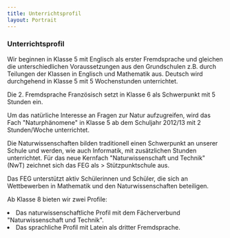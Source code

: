 ```yaml
---
title: Unterrichtsprofil
layout: Portrait
---
```


<h3>
  Unterrichtsprofil
</h3>
<p>
  Wir beginnen in Klasse 5 mit Englisch als erster Fremdsprache und gleichen die unterschiedlichen Voraussetzungen aus den Grundschulen z.B. durch Teilungen der Klassen in Englisch und Mathematik aus. Deutsch wird durchgehend in Klasse 5 mit 5 Wochenstunden unterrichtet.
</p>
<p>
  Die 2. Fremdsprache Französisch setzt in Klasse 6 als Schwerpunkt mit 5 Stunden ein.
</p>
<p>
  Um das natürliche Interesse an Fragen zur Natur aufzugreifen, wird das Fach "Naturphänomene" in Klasse 5 ab dem Schuljahr 2012/13 mit 2 Stunden/Woche unterrichtet.
</p>
<p>
  Die Naturwissenschaften bilden traditionell einen Schwerpunkt an unserer Schule und werden, wie auch Informatik, mit zusätzlichen Stunden unterrichtet. Für das neue Kernfach "Naturwissenschaft und Technik" (NwT) zeichnet sich das FEG als >
  Stützpunktschule aus.
</p>
<p>
  Das FEG unterstützt aktiv Schülerinnen und Schüler, die sich an Wettbewerben in Mathematik und den Naturwissenschaften beteiligen.
</p>
<p>
  Ab Klasse 8 bieten wir zwei Profile:
</p>
<li>
  Das naturwissenschaftliche Profil mit dem Fächerverbund "Naturwissenschaft und Technik".
</li>
<li>
  Das sprachliche Profil mit Latein als dritter Fremdsprache.
</li>
